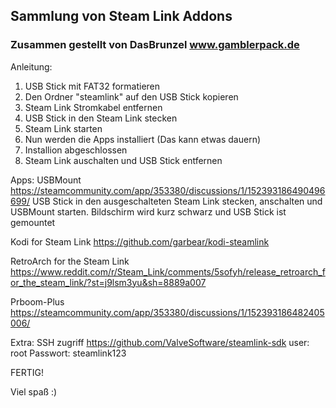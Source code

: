 ## Sammlung von Steam Link Addons 
### Zusammen gestellt von DasBrunzel www.gamblerpack.de

Anleitung:
  1. USB Stick mit FAT32 formatieren
1.   Den Ordner "steamlink" auf den USB Stick kopieren
1.   Steam Link Stromkabel entfernen
1.   USB Stick in den Steam Link stecken
1.   Steam Link starten
1.   Nun werden die Apps installiert (Das kann etwas dauern)
1.   Installion abgeschlossen
1.   Steam Link auschalten und USB Stick entfernen



Apps:
  USBMount
  https://steamcommunity.com/app/353380/discussions/1/152393186490496699/
  USB Stick in den ausgeschalteten Steam Link stecken, anschalten und USBMount starten. Bildschirm wird kurz schwarz und USB Stick ist
  gemountet

  Kodi for Steam Link
  https://github.com/garbear/kodi-steamlink
  
  RetroArch for the Steam Link
  https://www.reddit.com/r/Steam_Link/comments/5sofyh/release_retroarch_for_the_steam_link/?st=j9lsm3yu&sh=8889a007
  
  Prboom-Plus
  https://steamcommunity.com/app/353380/discussions/1/152393186482405006/
  
  
Extra:
  SSH zugriff
  https://github.com/ValveSoftware/steamlink-sdk
  user: root Passwort: steamlink123



  
  FERTIG!
  
  Viel spaß :)
